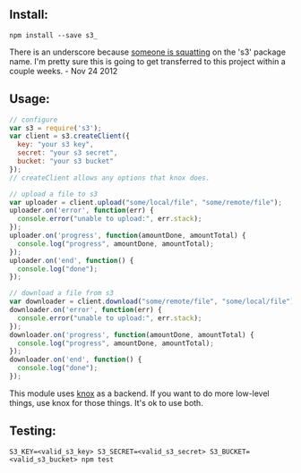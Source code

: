 Install:
--------
`npm install --save s3_`

There is an underscore because [someone is squatting](https://npmjs.org/package/s3)
on the 's3' package name. I'm pretty sure this is going to get transferred to this
project within a couple weeks. - Nov 24 2012

Usage:
------
```js
// configure
var s3 = require('s3');
var client = s3.createClient({
  key: "your s3 key",
  secret: "your s3 secret",
  bucket: "your s3 bucket"
});
// createClient allows any options that knox does.

// upload a file to s3
var uploader = client.upload("some/local/file", "some/remote/file");
uploader.on('error', function(err) {
  console.error("unable to upload:", err.stack);
});
uploader.on('progress', function(amountDone, amountTotal) {
  console.log("progress", amountDone, amountTotal);
});
uploader.on('end', function() {
  console.log("done");
});

// download a file from s3
var downloader = client.download("some/remote/file", "some/local/file");
downloader.on('error', function(err) {
  console.error("unable to upload:", err.stack);
});
downloader.on('progress', function(amountDone, amountTotal) {
  console.log("progress", amountDone, amountTotal);
});
downloader.on('end', function() {
  console.log("done");
});
```

This module uses [knox](https://github.com/LearnBoost/knox) as a backend. If
you want to do more low-level things, use knox for those things. It's ok to use
both.

Testing:
--------
`S3_KEY=<valid_s3_key> S3_SECRET=<valid_s3_secret> S3_BUCKET=<valid_s3_bucket> npm test`
